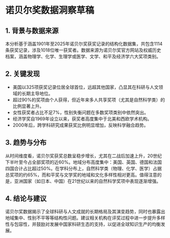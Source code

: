 # 诺贝尔奖数据洞察草稿

## 1. 背景与数据来源  
本分析基于涵盖1901年至2025年诺贝尔奖获奖记录的结构化数据集，共包含1114条获奖记录，涉及1018位唯一获奖者。数据来源为诺贝尔奖官方网站及权威历史档案，涵盖物理学、化学、生理学或医学、文学、和平及经济学六大奖项类别。

## 2. 关键发现  
- 美国以325项获奖记录位居全球首位，远超其他国家，凸显其在科研与人文领域的长期主导地位。  
- 超过90%的奖项由个人获得，但近年来多人共享奖项（尤其是自然科学类）的比例显著上升。  
- 女性获奖者占比不足7%，性别失衡问题在多数奖项类别中依然突出。  
- 经济学奖自1969年设立以来，获奖者高度集中于北美和西欧学术机构。  
- 2000年后，跨学科研究成果获奖比例明显增加，反映科学融合趋势。  

## 3. 趋势与分布  
从时间维度看，诺贝尔奖获奖总数呈稳步增长，尤其在二战后加速上升，20世纪下半叶至今占全部奖项的近60%。地域分布高度集中：美国、英国、德国和法国四国合计占比超过50%。在学科分布上，自然科学类（物理、化学、医学）占据总奖项的约65%，而和平奖与文学奖的地域和文化多样性相对更高。值得注意的是，亚洲国家（如日本、中国）在21世纪以来的自然科学奖项中表现逐渐增强。

## 4. 结论与建议  
诺贝尔奖数据揭示了全球科研与人文成就的长期格局及其演变趋势，同时也暴露出地域集中、性别不平等等结构性问题。建议相关机构在评奖过程中进一步提升多样性与包容性，并鼓励对发展中国家科研生态的支持，以促进全球知识生产的均衡发展。